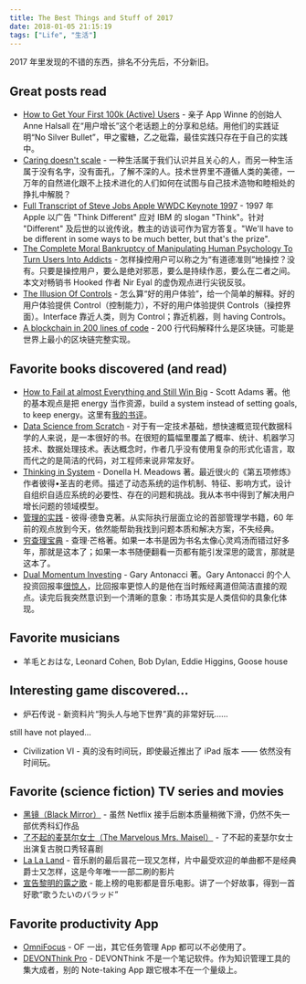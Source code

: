 ```yaml
---
title: The Best Things and Stuff of 2017
date: 2018-01-05 21:15:19
tags: ["Life", "生活"]
---
```


2017 年里发现的不错的东西，排名不分先后，不分新旧。

<!-- more -->

## Great posts read

- [How to Get Your First 100k (Active) Users](https://blog.winnie.com/how-to-get-your-first-100k-active-users-909fa4292a27) - 亲子 App Winne 的创始人 Anne Halsall 在“用户增长”这个老话题上的分享和总结。用他们的实践证明“No Silver Bullet”，甲之蜜糖，乙之砒霜，最佳实践只存在于自己的实践中。
- [Caring doesn't scale](https://www.oreilly.com/ideas/caring-doesnt-scale) - 一种生活属于我们认识并且关心的人，而另一种生活属于没有名字，没有面孔，了解不深的人。技术世界里不遵循人类的美德，一万年的自然进化跟不上技术进化的人们如何在试图与自己技术造物和睦相处的挣扎中解脱？
- [Full Transcript of Steve Jobs Apple WWDC Keynote 1997](http://onstartups.com/tabid/3339/bid/58082/16-Brilliant-Insights-From-Steve-Jobs-Keynote-Circa-1997.aspx) - 1997 年 Apple 以广告 "Think Different" 应对 IBM 的 slogan "Think"。针对 "Different" 及后世的以讹传讹，教主的访谈可作为官方答复。"We'll have to be different in some ways to be much better, but that's the prize".
- [The Complete Moral Bankruptcy of Manipulating Human Psychology To Turn Users Into Addicts](https://hackernoon.com/the-complete-moral-bankruptcy-of-manipulating-human-psychology-to-turn-users-into-addicts-d09b98281ef) - 怎样操控用户可以称之为“有道德准则”地操控？没有。只要是操控用户，要么是绝对邪恶，要么是持续作恶，要么在二者之间。本文对畅销书 Hooked 作者 Nir Eyal 的虚伪观点进行尖锐反驳。
- [The Illusion Of Controls](http://www.codersnotes.com/notes/controls/) - 怎么算“好的用户体验”，给一个简单的解释。好的用户体验提供 Control（控制能力），不好的用户体验提供 Controls（操控界面）。Interface 靠近人类，则为 Control；靠近机器，则 having Controls。
- [A blockchain in 200 lines of code](https://medium.com/@lhartikk/a-blockchain-in-200-lines-of-code-963cc1cc0e54) - 200 行代码解释什么是区块链。可能是世界上最小的区块链完整实现。

## Favorite books discovered (and read)

- [How to Fail at almost Everything and Still Win Big](https://www.amazon.com/How-Fail-Almost-Everything-Still-ebook/dp/B00COOFBA4#customerReviews) - Scott Adams 著。他的基本观点是把 energy 当作资源，build a system instead of setting goals, to keep energy。这里有[我的书评](/how-to-fail-at-almost-everything-and-still-win-big)。
- [Data Science from Scratch](https://www.amazon.com/Data-Science-Scratch-Principles-Python/dp/149190142X) - 对于有一定技术基础，想快速概览现代数据科学的人来说，是一本很好的书。在很短的篇幅里覆盖了概率、统计、机器学习技术、数据处理技术。表达概念时，作者几乎没有使用复杂的形式化语言，取而代之的是简洁的代码，对工程师来说非常友好。
- [Thinking in System](https://www.amazon.com/Thinking-Systems-Donella-H-Meadows/dp/1603580557) - Donella H. Meadows 著。最近很火的《第五项修炼》作者彼得•圣吉的老师。描述了动态系统的运作机制、特征、影响方式，设计自组织自适应系统的必要性、存在的问题和挑战。我从本书中得到了解决用户增长问题的领域模型。
- [管理的实践](https://www.amazon.cn/管理的实践-彼得-德鲁克/dp/B009WMBDFS/ref=tmm_kin_swatch_0?_encoding=UTF8&qid=1515140195&sr=8-1) - 彼得·德鲁克著。从实际执行层面立论的首部管理学书籍，60 年前的观点放到今天，依然能帮助我找到问题本质和解决方案，不失经典。
- [穷查理宝典](https://www.amazon.cn/穷查理宝典-查理-芒格智慧箴言录-查理-芒格/dp/B01JOHLSB4/ref=tmm_kin_swatch_0?_encoding=UTF8&qid=1515140057&sr=8-1) - 查理·芒格著。如果一本书是因为书名太像心灵鸡汤而错过好多年，那就是这本了；如果一本书随便翻看一页都有能引发深思的箴言，那就是这本了。
- [Dual Momentum Investing](https://www.amazon.com/Dual-Momentum-Investing-Innovative-Strategy/dp/0071849440) - Gary Antonacci 著。Gary Antonacci 的个人投资回报率[很惊人](https://www.optimalmomentum.com/gem_trackrecord.html)，比回报率更惊人的是他在当时叛经离道但简洁直接的观点。读完后我突然意识到一个清晰的意象：市场其实是人类信仰的具象化体现。

## Favorite musicians

- 羊毛とおはな, Leonard Cohen, Bob Dylan, Eddie Higgins, Goose house

## Interesting game discovered…

- 炉石传说 - 新资料片“狗头人与地下世界”真的非常好玩……

still have not played…

- Civilization VI - 真的没有时间玩，即使最近推出了 iPad 版本 —— 依然没有时间玩。

## Favorite (science fiction) TV series and movies

- [黑镜（Black Mirror）](https://movie.douban.com/subject/26898192/) - 虽然 Netflix 接手后剧本质量稍微下滑，仍然不失一部优秀科幻作品
- [了不起的麦瑟尔女士（The Marvelous Mrs. Maisel）](https://movie.douban.com/subject/26813221/) - 了不起的麦瑟尔女士出演复古脱口秀轻喜剧
- [La La Land](https://movie.douban.com/subject/25934014/) - 音乐剧的最后昙花一现又怎样，片中最受欢迎的单曲都不是经典爵士又怎样，这是今年唯一一部二刷的影片
- [宣告黎明的露之歌](https://movie.douban.com/subject/26958502/) - 能上榜的电影都是音乐电影。讲了一个好故事，得到一首好歌“歌うたいのバラッド”

## Favorite productivity App

- [OmniFocus](https://www.omnigroup.com/omnifocus) - OF 一出，其它任务管理 App 都可以不必使用了。
- [DEVONThink Pro](www.devontechnologies.com/products/devonthink/devonthink-pro.html) - DEVONThink 不是一个笔记软件。作为知识管理工具的集大成者，别的 Note-taking App 跟它根本不在一个量级上。


